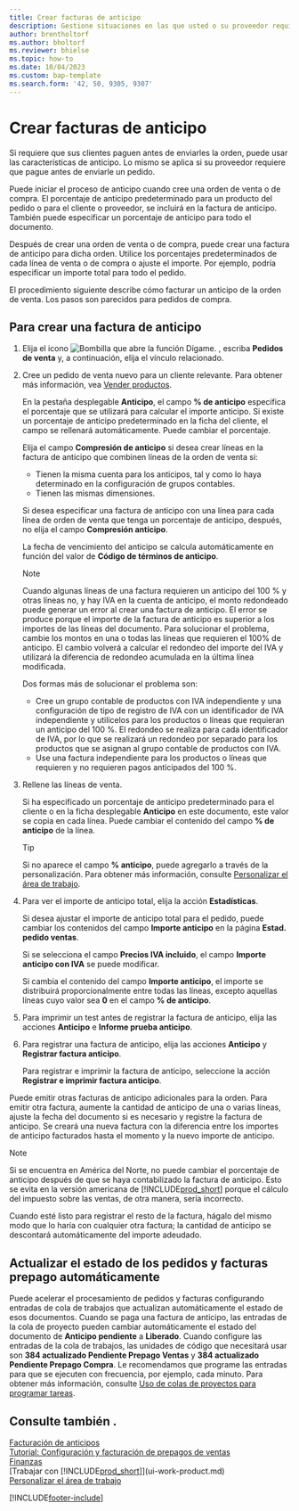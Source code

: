 ```yaml
---
title: Crear facturas de anticipo
description: Gestione situaciones en las que usted o su proveedor requieran un anticipo. Utilice los porcentajes predeterminados de cada línea de venta o de compra o ajuste el importe según sea necesario.
author: brentholtorf
ms.author: bholtorf
ms.reviewer: bhielse
ms.topic: how-to
ms.date: 10/04/2023
ms.custom: bap-template
ms.search.form: '42, 50, 9305, 9307'
---
```

# Crear facturas de anticipo

Si requiere que sus clientes paguen antes de enviarles la orden, puede usar las características de anticipo. Lo mismo se aplica si su proveedor requiere que pague antes de enviarle un pedido.  

Puede iniciar el proceso de anticipo cuando cree una orden de venta o de compra. El porcentaje de anticipo predeterminado para un producto del pedido o para el cliente o proveedor, se incluirá en la factura de anticipo. También puede especificar un porcentaje de anticipo para todo el documento.

Después de crear una orden de venta o de compra, puede crear una factura de anticipo para dicha orden. Utilice los porcentajes predeterminados de cada línea de venta o de compra o ajuste el importe. Por ejemplo, podría especificar un importe total para todo el pedido.  

El procedimiento siguiente describe cómo facturar un anticipo de la orden de venta. Los pasos son parecidos para pedidos de compra.  

## Para crear una factura de anticipo

1. Elija el icono ![Bombilla que abre la función Dígame.](media/ui-search/search_small.png "Dígame qué desea hacer") , escriba **Pedidos de venta** y, a continuación, elija el vínculo relacionado.  
2. Cree un pedido de venta nuevo para un cliente relevante. Para obtener más información, vea [Vender productos](sales-how-sell-products.md).  

    En la pestaña desplegable **Anticipo**, el campo **% de anticipo** especifica el porcentaje que se utilizará para calcular el importe anticipo. Si existe un porcentaje de anticipo predeterminado en la ficha del cliente, el campo se rellenará automáticamente. Puede cambiar el porcentaje. <!--This percentage is applied to lines where the item on that line does not already specify a prepayment percentage. The prepayment percentage is only copied from the header to lines that do not copy the default prepayment percentage from the item.-->  

    Elija el campo **Compresión de anticipo** si desea crear líneas en la factura de anticipo que combinen líneas de la orden de venta si:  

    - Tienen la misma cuenta para los anticipos, tal y como lo haya determinado en la configuración de grupos contables.  
    - Tienen las mismas dimensiones.  

    Si desea especificar una factura de anticipo con una línea para cada línea de orden de venta que tenga un porcentaje de anticipo, después, no elija el campo **Compresión anticipo**.  

    La fecha de vencimiento del anticipo se calcula automáticamente en función del valor de **Código de términos de anticipo**.

    > [!NOTE]
    > Cuando algunas líneas de una factura requieren un anticipo del 100 % y otras líneas no, y hay IVA en la cuenta de anticipo, el monto redondeado puede generar un error al crear una factura de anticipo. El error se produce porque el importe de la factura de anticipo es superior a los importes de las líneas del documento. Para solucionar el problema, cambie los montos en una o todas las líneas que requieren el 100% de anticipo. El cambio volverá a calcular el redondeo del importe del IVA y utilizará la diferencia de redondeo acumulada en la última línea modificada.
    >
    > Dos formas más de solucionar el problema son:
    >
    > * Cree un grupo contable de productos con IVA independiente y una configuración de tipo de registro de IVA con un identificador de IVA independiente y utilícelos para los productos o líneas que requieran un anticipo del 100 %. El redondeo se realiza para cada identificador de IVA, por lo que se realizará un redondeo por separado para los productos que se asignan al grupo contable de productos con IVA.
    > * Use una factura independiente para los productos o líneas que requieren y no requieren pagos anticipados del 100 %.

3. Rellene las líneas de venta.  

    Si ha especificado un porcentaje de anticipo predeterminado para el cliente o en la ficha desplegable **Anticipo** en este documento, este valor se copia en cada línea. Puede cambiar el contenido del campo **% de anticipo** de la línea.  

    > [!TIP]
    > Si no aparece el campo **% anticipo**, puede agregarlo a través de la personalización.  Para obtener más información, consulte [Personalizar el área de trabajo](ui-personalization-user.md).

4. Para ver el importe de anticipo total, elija la acción **Estadísticas**.

    Si desea ajustar el importe de anticipo total para el pedido, puede cambiar los contenidos del campo **Importe anticipo** en la página **Estad. pedido ventas**.  

    Si se selecciona el campo **Precios IVA incluido**, el campo **Importe anticipo con IVA** se puede modificar.  

    Si cambia el contenido del campo **Importe anticipo**, el importe se distribuirá proporcionalmente entre todas las líneas, excepto aquellas líneas cuyo valor sea **0** en el campo **% de anticipo**.  

5. Para imprimir un test antes de registrar la factura de anticipo, elija las acciones **Anticipo** e **Informe prueba anticipo**.  
6. Para registrar una factura de anticipo, elija las acciones **Anticipo** y **Registrar factura anticipo**.  

    Para registrar e imprimir la factura de anticipo, seleccione la acción **Registrar e imprimir factura anticipo**.  

Puede emitir otras facturas de anticipo adicionales para la orden. Para emitir otra factura, aumente la cantidad de anticipo de una o varias líneas, ajuste la fecha del documento si es necesario y registre la factura de anticipo. Se creará una nueva factura con la diferencia entre los importes de anticipo facturados hasta el momento y la nuevo importe de anticipo.  

> [!NOTE]  
> Si se encuentra en América del Norte, no puede cambiar el porcentaje de anticipo después de que se haya contabilizado la factura de anticipo. Esto se evita en la versión americana de [!INCLUDE[prod_short](includes/prod_short.md)] porque el cálculo del impuesto sobre las ventas, de otra manera, sería incorrecto.  

 Cuando esté listo para registrar el resto de la factura, hágalo del mismo modo que lo haría con cualquier otra factura; la cantidad de anticipo se descontará automáticamente del importe adeudado.  

## Actualizar el estado de los pedidos y facturas prepago automáticamente

Puede acelerar el procesamiento de pedidos y facturas configurando entradas de cola de trabajos que actualizan automáticamente el estado de esos documentos. Cuando se paga una factura de anticipo, las entradas de la cola de proyecto pueden cambiar automáticamente el estado del documento de **Anticipo pendiente** a **Liberado**. Cuando configure las entradas de la cola de trabajos, las unidades de código que necesitará usar son **384 actualizado Pendiente Prepago Ventas** y **384 actualizado Pendiente Prepago Compra**. Le recomendamos que programe las entradas para que se ejecuten con frecuencia, por ejemplo, cada minuto. Para obtener más información, consulte [Uso de colas de proyectos para programar tareas](admin-job-queues-schedule-tasks.md).

## Consulte también .

[Facturación de anticipos](finance-invoice-prepayments.md)  
[Tutorial: Configuración y facturación de prepagos de ventas](walkthrough-setting-up-and-invoicing-sales-prepayments.md)  
[Finanzas](finance.md)  
[Trabajar con [!INCLUDE[prod_short](includes/prod_short.md)]](ui-work-product.md)  
[Personalizar el área de trabajo](ui-personalization-user.md)  


[!INCLUDE[footer-include](includes/footer-banner.md)]
